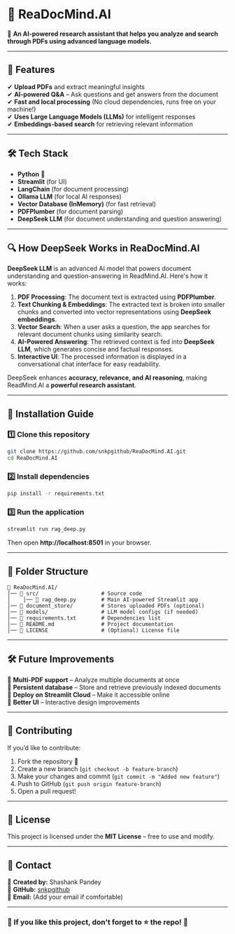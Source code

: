 # 📘 ReaDocMind.AI
🚀 **An AI-powered research assistant that helps you analyze and search through PDFs using advanced language models.**

---

## 🌟 Features
✔ **Upload PDFs** and extract meaningful insights  
✔ **AI-powered Q&A** – Ask questions and get answers from the document  
✔ **Fast and local processing** (No cloud dependencies, runs free on your machine!)  
✔ **Uses Large Language Models (LLMs)** for intelligent responses  
✔ **Embeddings-based search** for retrieving relevant information  

---

## 🛠️ Tech Stack
- **Python** 🐍  
- **Streamlit** (for UI)  
- **LangChain** (for document processing)  
- **Ollama LLM** (for local AI responses)  
- **Vector Database (InMemory)** (for fast retrieval)  
- **PDFPlumber** (for document parsing)  
- **DeepSeek LLM** (for document understanding and question answering)  

---

## 🔍 How **DeepSeek** Works in ReaDocMind.AI
**DeepSeek LLM** is an advanced AI model that powers document understanding and question-answering in ReadMind.AI. Here's how it works:

1. **PDF Processing**: The document text is extracted using **PDFPlumber**.
2. **Text Chunking & Embeddings**: The extracted text is broken into smaller chunks and converted into vector representations using **DeepSeek embeddings**.
3. **Vector Search**: When a user asks a question, the app searches for relevant document chunks using similarity search.
4. **AI-Powered Answering**: The retrieved context is fed into **DeepSeek LLM**, which generates concise and factual responses.
5. **Interactive UI**: The processed information is displayed in a conversational chat interface for easy readability.

DeepSeek enhances **accuracy, relevance, and AI reasoning**, making ReadMind.AI a **powerful research assistant**.  

---

## 🚀 Installation Guide
### 1️⃣ Clone this repository
```sh
git clone https://github.com/snkpgithub/ReaDocMind.AI.git
cd ReaDocMind.AI
```

### 2️⃣ Install dependencies
```sh
pip install -r requirements.txt
```

### 3️⃣ Run the application
```sh
streamlit run rag_deep.py
```
Then open **http://localhost:8501** in your browser.

---

## 📂 Folder Structure
```
📁 ReaDocMind.AI/
│── 📂 src/                    # Source code
│    │── 📄 rag_deep.py        # Main AI-powered Streamlit app
│── 📂 document_store/         # Stores uploaded PDFs (optional)
│── 📂 models/                 # LLM model configs (if needed)
│── 📂 requirements.txt        # Dependencies list
│── 📂 README.md               # Project documentation
│── 📂 LICENSE                 # (Optional) License file
```

---

## 🛠️ Future Improvements
🔹 **Multi-PDF support** – Analyze multiple documents at once  
🔹 **Persistent database** – Store and retrieve previously indexed documents  
🔹 **Deploy on Streamlit Cloud** – Make it accessible online  
🔹 **Better UI** – Interactive design improvements  

---

## 🤝 Contributing
If you’d like to contribute:
1. Fork the repository 🍴  
2. Create a new branch (`git checkout -b feature-branch`)  
3. Make your changes and commit (`git commit -m "Added new feature"`)  
4. Push to GitHub (`git push origin feature-branch`)  
5. Open a pull request!  

---

## 📜 License
This project is licensed under the **MIT License** – free to use and modify.

---

## 📩 Contact
🔹 **Created by:** Shashank Pandey  
🔹 **GitHub:** [snkpgithub](https://github.com/snkpgithub)  
🔹 **Email:** (Add your email if comfortable)  

---

### 🎯 If you like this project, don't forget to ⭐ the repo! 🌟  
